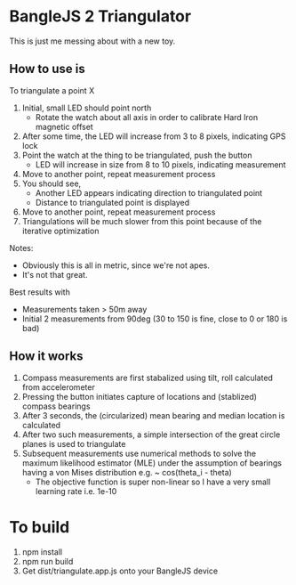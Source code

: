 # BangleJS 2 Triangulator

This is just me messing about with a new toy.

## How to use is

To triangulate a point X

1. Initial, small LED should point north
   * Rotate the watch about all axis in order to calibrate Hard Iron magnetic offset
1. After some time, the LED will increase from 3 to 8 pixels, indicating GPS lock
1. Point the watch at the thing to be triangulated, push the button
   * LED will increase in size from 8 to 10 pixels, indicating measurement
1. Move to another point, repeat measurement process
1. You should see,
   * Another LED appears indicating direction to triangulated point
   * Distance to triangulated point is displayed
1. Move to another point, repeat measurement process
1. Triangulations will be much slower from this point because of the iterative optimization

Notes:
* Obviously this is all in metric, since we're not apes.
* It's not that great.

Best results with
* Measurements taken > 50m away
* Initial 2 measurements from 90deg (30 to 150 is fine, close to 0 or 180 is bad)

## How it works

1. Compass measurements are first stabalized using tilt, roll calculated from accelerometer
1. Pressing the button initiates capture of locations and (stablized) compass bearings
1. After 3 seconds, the (circularized) mean bearing and median location is calculated
1. After two such measurements, a simple intersection of the great circle planes is used to triangulate
1. Subsequent measurements use numerical methods to solve the maximum likelihood estimator (MLE) under the assumption of bearings having a von Mises distribution e.g. ~ cos(theta_i - theta)
   * The objective function is super non-linear so I have a very small learning rate i.e. 1e-10

# To build

1. npm install
1. npm run build
1. Get dist/triangulate.app.js onto your BangleJS device

